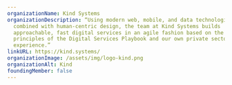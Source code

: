```yaml
---
organizationName: Kind Systems
organizationDescription: “Using modern web, mobile, and data technologies
  combined with human-centric design, the team at Kind Systems builds
  approachable, fast digital services in an agile fashion based on the
  principles of the Digital Services Playbook and our own private sector
  experience.”
linkURL: https://kind.systems/
organizationImage: /assets/img/logo-kind.png
organizationAlt: Kind
foundingMember: false
---
```

